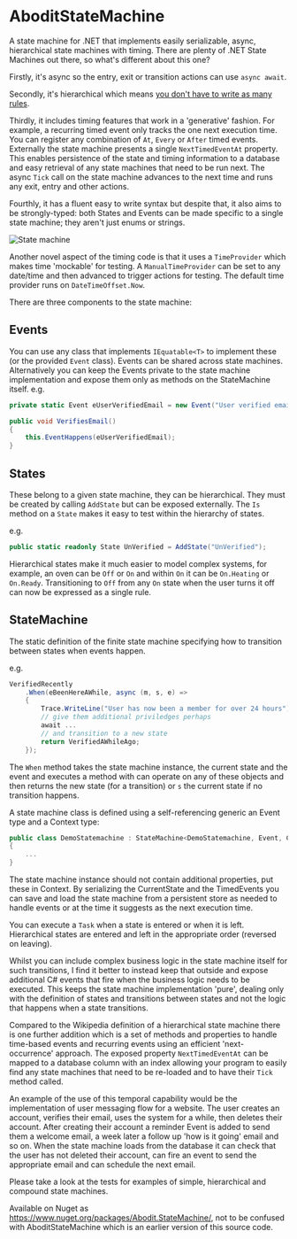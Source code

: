 AboditStateMachine
====

A state machine for .NET that implements easily serializable, async, hierarchical state machines with timing. There are plenty of .NET State Machines out there, so what's different about this one?

Firstly, it's async so the entry, exit or transition actions can use `async await`. 

Secondly, it's hierarchical which means [you don't have to write as many rules](https://www.cis.upenn.edu/~lee/06cse480/lec-HSM.pdf).

Thirdly, it includes timing features that work in a 'generative' fashion. For example, a recurring timed event only tracks the one next execution time. You can register any combination of `At`, `Every` or `After` timed events. Externally the state machine presents a single `NextTimedEventAt` property. This enables persistence of the state and timing information to a database and easy retrieval of any state machines that need to be run next. The async `Tick` call on the state machine advances to the next time and runs any exit, entry and other actions.

Fourthly, it has a fluent easy to write syntax but despite that, it also aims to be strongly-typed: both States and Events can be made specific to a single state machine; they aren't just enums or strings.

![State machine](https://user-images.githubusercontent.com/347540/112415752-a1804380-8ce1-11eb-8897-2221d33769c8.png)

Another novel aspect of the timing code is that it uses a `TimeProvider` which makes time 'mockable' for testing. A `ManualTimeProvider` can be set to any date/time and then advanced to trigger actions for testing. The default time provider runs on `DateTimeOffset.Now`.

There are three components to the state machine:

Events
---

You can use any class that implements `IEquatable<T>` to implement these (or the provided `Event` class). Events can be shared across state machines. Alternatively you can keep the Events private to the state machine implementation and expose them only as methods on the StateMachine itself. e.g.

````csharp
private static Event eUserVerifiedEmail = new Event("User verified email");

public void VerifiesEmail()
{
    this.EventHappens(eUserVerifiedEmail);
}
````

States
---

These belong to a given state machine, they can be hierarchical. They must be created by calling `AddState` but can be exposed externally. The `Is` method on a `State` makes it easy to test within the hierarchy of states.

e.g.

````csharp
public static readonly State UnVerified = AddState("UnVerified");
````

Hierarchical states make it much easier to model complex systems, for example, an oven can be `Off` or `On` and within `On` it can be `On.Heating` or `On.Ready`. Transitioning to `Off` from any `On` state when the user turns it off can now be expressed as a single rule.

StateMachine
---

The static definition of the finite state machine specifying how to transition between states when events happen. 

e.g.

````csharp
VerifiedRecently
    .When(eBeenHereAWhile, async (m, s, e) =>
    {
        Trace.WriteLine("User has now been a member for over 24 hours");
        // give them additional priviledges perhaps
        await ...
        // and transition to a new state
        return VerifiedAWhileAgo;
    });
````

The `When` method takes the state machine instance, the current state and the event and executes a method with can operate on any of these objects and then returns the new state (for a transition) or `s` the current state if no transition happens.

A state machine class is defined using a self-referencing generic an Event type and a Context type:

````csharp
public class DemoStatemachine : StateMachine<DemoStatemachine, Event, Context>
{
    ...
}
````

The state machine instance should not contain additional properties, put these in Context. 
By serializing the CurrentState and the TimedEvents you can save and load the state machine from 
a persistent store as needed to handle events or at the time it suggests as the next execution time.

You can execute a `Task` when a state is entered or when it is left. Hierarchical states are entered and left in the appropriate order (reversed on leaving).

Whilst you can include complex business logic in the state machine itself for such transitions, I find it better to instead keep that outside and expose additional C# events that fire when the business logic needs to be executed. This keeps the state machine implementation 'pure', dealing only with  the definition of states and transitions between states and not the logic that happens when a state transitions.

Compared to the Wikipedia definition of a hierarchical state machine there is one further addition which is a set of methods and properties to handle time-based events and recurring events using an efficient 'next-occurrence' approach. The exposed property `NextTimedEventAt` can be mapped to a database column with an index allowing your program to easily find any state machines that need to be re-loaded and to have their `Tick` method called.

An example of the use of this temporal capability would be the implementation of user messaging flow for a website. The user creates an account, verifies their email, uses the system for a while, then deletes their account. After creating their account a reminder Event is added to send them a welcome email, a week later a follow up 'how is it going' email and so on. When the state machine loads from the database it can check that the user has not deleted their account, can fire an event to send the appropriate email and can schedule the next email.

Please take a look at the tests for examples of simple, hierarchical and compound state machines.

Available on Nuget as https://www.nuget.org/packages/Abodit.StateMachine/, not to be confused with AboditStateMachine which is an earlier version of this source code.
